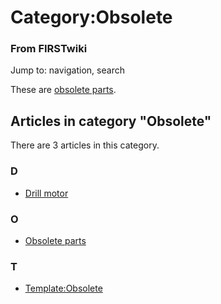 # Category:Obsolete

### From FIRSTwiki

Jump to: navigation, search

These are [obsolete parts](/index.php/Obsolete_parts "Obsolete parts" ).

  

## Articles in category "Obsolete"

There are 3 articles in this category.

### D

  * [Drill motor](/index.php/Drill_motor "Drill motor" )

### O

  * [Obsolete parts](/index.php/Obsolete_parts "Obsolete parts" )

### T

  * [Template:Obsolete](/index.php/Template:Obsolete "Template:Obsolete" )

